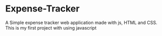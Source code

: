 # Expense-Tracker
A Simple expense tracker web application made with js, HTML and CSS. This is my first project with using javascript
